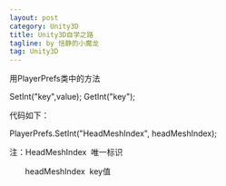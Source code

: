 ```yaml
---
layout: post
category: Unity3D
title: Unity3D自学之路
tagline: by 恬静的小魔龙
tag: Unity3D
---
```


用PlayerPrefs类中的方法

SetInt("key",value);
GetInt("key");



代码如下：

PlayerPrefs.SetInt("HeadMeshIndex", headMeshIndex);

注：HeadMeshIndex  唯一标识

       headMeshIndex  key值